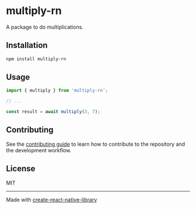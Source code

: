 # multiply-rn

A package to do multiplications.

## Installation

```sh
npm install multiply-rn
```

## Usage

```js
import { multiply } from 'multiply-rn';

// ...

const result = await multiply(3, 7);
```

## Contributing

See the [contributing guide](CONTRIBUTING.md) to learn how to contribute to the repository and the development workflow.

## License

MIT

---

Made with [create-react-native-library](https://github.com/callstack/react-native-builder-bob)
